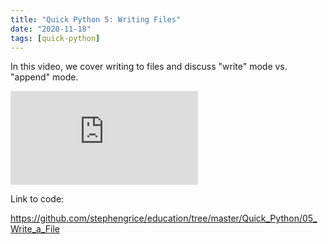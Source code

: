 ```yaml
---
title: "Quick Python 5: Writing Files"
date: "2020-11-18"
tags: [quick-python]
---
```


In this video, we cover writing to files and discuss "write" mode vs. "append" mode. 

<!--truncate-->

<iframe className="youtube-video-player" src="https://www.youtube.com/embed/t-hqxcGsJvU" title="YouTube video player" frameBorder="0" allow="accelerometer; autoplay; clipboard-write; encrypted-media; gyroscope; picture-in-picture" allowFullScreen></iframe>

Link to code:

<https://github.com/stephengrice/education/tree/master/Quick_Python/05_Write_a_File>